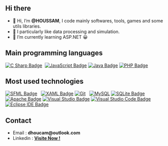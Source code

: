<article class="markdown-body entry-content container-lg f5">
<h2><a id="user-content-hi-there" class="anchor" href="#hi-there" aria-hidden="true"></a>Hi there</h2>
<ul>
<li>👋 Hi, I&rsquo;m <strong>@HOUSSAM</strong>, I code mainly softwares, tools, games and some utils libraries.</li>
<li>👀 I particularly like data processing and simulation.</li>
<li>🌱 I&rsquo;m currently learning ASP.NET 😀</li>
</ul>
<h2><a id="user-content-main-programming-languages" class="anchor" href="#main-programming-languages" aria-hidden="true"></a>Main programming languages</h2>
<p><a href="https://camo.githubusercontent.com/310b45f45b45d4e811b9856595a4432edbed841e8bb21e9ac60967ef57c07604/68747470733a2f2f696d672e736869656c64732e696f2f62616467652f4325323053686172702d3233393132303f6c6f676f3d637368617270266c6f676f436f6c6f723d666666267374796c653d666f722d7468652d6261646765" target="_blank" rel="noopener noreferrer"><img style="max-width: 100%;" src="https://camo.githubusercontent.com/310b45f45b45d4e811b9856595a4432edbed841e8bb21e9ac60967ef57c07604/68747470733a2f2f696d672e736869656c64732e696f2f62616467652f4325323053686172702d3233393132303f6c6f676f3d637368617270266c6f676f436f6c6f723d666666267374796c653d666f722d7468652d6261646765" alt="C Sharp Badge" data-canonical-src="https://img.shields.io/badge/C%20Sharp-239120?logo=csharp&amp;logoColor=fff&amp;style=for-the-badge" /></a> &nbsp;<a href="https://camo.githubusercontent.com/dda25e730fcdd4ce0aad6ae95900eab14544cb73072c88acdf5332fc91e0500f/68747470733a2f2f696d672e736869656c64732e696f2f62616467652f4a6176615363726970742d4637444631453f6c6f676f3d6a617661736372697074266c6f676f436f6c6f723d303030267374796c653d666f722d7468652d6261646765" target="_blank" rel="noopener noreferrer"><img style="max-width: 100%;" src="https://camo.githubusercontent.com/dda25e730fcdd4ce0aad6ae95900eab14544cb73072c88acdf5332fc91e0500f/68747470733a2f2f696d672e736869656c64732e696f2f62616467652f4a6176615363726970742d4637444631453f6c6f676f3d6a617661736372697074266c6f676f436f6c6f723d303030267374796c653d666f722d7468652d6261646765" alt="JavaScript Badge" data-canonical-src="https://img.shields.io/badge/JavaScript-F7DF1E?logo=javascript&amp;logoColor=000&amp;style=for-the-badge" /></a> <a href="https://camo.githubusercontent.com/77715c9635553ba7ea61c6b49306216f75f160dc38e1ef65f2f515cc40e587cb/68747470733a2f2f696d672e736869656c64732e696f2f62616467652f4a6176612d3030373339363f6c6f676f3d6a617661266c6f676f436f6c6f723d666666267374796c653d666f722d7468652d6261646765" target="_blank" rel="noopener noreferrer"><img style="max-width: 100%;" src="https://camo.githubusercontent.com/77715c9635553ba7ea61c6b49306216f75f160dc38e1ef65f2f515cc40e587cb/68747470733a2f2f696d672e736869656c64732e696f2f62616467652f4a6176612d3030373339363f6c6f676f3d6a617661266c6f676f436f6c6f723d666666267374796c653d666f722d7468652d6261646765" alt="Java Badge" data-canonical-src="https://img.shields.io/badge/Java-007396?logo=java&amp;logoColor=fff&amp;style=for-the-badge" /></a> <a href="https://camo.githubusercontent.com/7e53612304e93fd96fb83701f05e4d4a6d3347215487d7e6118cc54e4fa05925/68747470733a2f2f696d672e736869656c64732e696f2f62616467652f5048502d3737374242343f6c6f676f3d706870266c6f676f436f6c6f723d666666267374796c653d666f722d7468652d6261646765" target="_blank" rel="noopener noreferrer"><img style="max-width: 100%;" src="https://camo.githubusercontent.com/7e53612304e93fd96fb83701f05e4d4a6d3347215487d7e6118cc54e4fa05925/68747470733a2f2f696d672e736869656c64732e696f2f62616467652f5048502d3737374242343f6c6f676f3d706870266c6f676f436f6c6f723d666666267374796c653d666f722d7468652d6261646765" alt="PHP Badge" data-canonical-src="https://img.shields.io/badge/PHP-777BB4?logo=php&amp;logoColor=fff&amp;style=for-the-badge" /></a></p>
<h2><a id="user-content-most-used-technologies" class="anchor" href="#most-used-technologies" aria-hidden="true"></a>Most used technologies</h2>
<p><a href="https://camo.githubusercontent.com/483704ae8ea30e3adf9db1043bf15c84b2765c72d5ad4374e2d7e9b7507401eb/68747470733a2f2f696d672e736869656c64732e696f2f62616467652f53464d4c2d3843433434353f6c6f676f3d73666d6c266c6f676f436f6c6f723d666666267374796c653d666f722d7468652d6261646765" target="_blank" rel="noopener noreferrer"><img style="max-width: 100%;" src="https://camo.githubusercontent.com/483704ae8ea30e3adf9db1043bf15c84b2765c72d5ad4374e2d7e9b7507401eb/68747470733a2f2f696d672e736869656c64732e696f2f62616467652f53464d4c2d3843433434353f6c6f676f3d73666d6c266c6f676f436f6c6f723d666666267374796c653d666f722d7468652d6261646765" alt="SFML Badge" data-canonical-src="https://img.shields.io/badge/SFML-8CC445?logo=sfml&amp;logoColor=fff&amp;style=for-the-badge" /></a> &nbsp;&nbsp;<a href="https://camo.githubusercontent.com/921cc82bb454e14e77d7b184f0a96b2a23e7d9cfd68584b1d6a7ecbb41bd15ed/68747470733a2f2f696d672e736869656c64732e696f2f62616467652f58414d4c2d3043353443323f6c6f676f3d78616d6c266c6f676f436f6c6f723d666666267374796c653d666f722d7468652d6261646765" target="_blank" rel="noopener noreferrer"><img style="max-width: 100%;" src="https://camo.githubusercontent.com/921cc82bb454e14e77d7b184f0a96b2a23e7d9cfd68584b1d6a7ecbb41bd15ed/68747470733a2f2f696d672e736869656c64732e696f2f62616467652f58414d4c2d3043353443323f6c6f676f3d78616d6c266c6f676f436f6c6f723d666666267374796c653d666f722d7468652d6261646765" alt="XAML Badge" data-canonical-src="https://img.shields.io/badge/XAML-0C54C2?logo=xaml&amp;logoColor=fff&amp;style=for-the-badge" /></a> <a href="https://camo.githubusercontent.com/22d1116e541b7b380161ed7c77ceb24e5e88a71acbec6d9dae7a5624b23a46fd/68747470733a2f2f696d672e736869656c64732e696f2f62616467652f6769742532302d2532334630353033332e7376673f267374796c653d666f722d7468652d6261646765266c6f676f3d676974266c6f676f436f6c6f723d7768697465" target="_blank" rel="noopener noreferrer"><img style="max-width: 100%;" src="https://camo.githubusercontent.com/22d1116e541b7b380161ed7c77ceb24e5e88a71acbec6d9dae7a5624b23a46fd/68747470733a2f2f696d672e736869656c64732e696f2f62616467652f6769742532302d2532334630353033332e7376673f267374796c653d666f722d7468652d6261646765266c6f676f3d676974266c6f676f436f6c6f723d7768697465" alt="Git" data-canonical-src="https://img.shields.io/badge/git%20-%23F05033.svg?&amp;style=for-the-badge&amp;logo=git&amp;logoColor=white" /></a> &nbsp;&nbsp;<a href="https://camo.githubusercontent.com/bc55a04ce5eca6af030a70a1dc1a889b1cd8f0ea8f5e245edcae1ed02334fa95/68747470733a2f2f696d672e736869656c64732e696f2f62616467652f6d7973716c2d6230363861382e7376673f7374796c653d666f722d7468652d6261646765266c6f676f3d6d7973716c266c6f676f436f6c6f723d7768697465" target="_blank" rel="noopener noreferrer"><img style="max-width: 100%;" src="https://camo.githubusercontent.com/bc55a04ce5eca6af030a70a1dc1a889b1cd8f0ea8f5e245edcae1ed02334fa95/68747470733a2f2f696d672e736869656c64732e696f2f62616467652f6d7973716c2d6230363861382e7376673f7374796c653d666f722d7468652d6261646765266c6f676f3d6d7973716c266c6f676f436f6c6f723d7768697465" alt="MySQL" data-canonical-src="https://img.shields.io/badge/mysql-b068a8.svg?style=for-the-badge&amp;logo=mysql&amp;logoColor=white" /></a> <a href="https://camo.githubusercontent.com/aca8e2f98b1deaf70f52992cfc385bd3b9ab6675ebf68ffa57266342eb9deceb/68747470733a2f2f696d672e736869656c64732e696f2f62616467652f53514c6974652d3030334235373f6c6f676f3d73716c697465266c6f676f436f6c6f723d666666267374796c653d666f722d7468652d6261646765" target="_blank" rel="noopener noreferrer"><img style="max-width: 100%;" src="https://camo.githubusercontent.com/aca8e2f98b1deaf70f52992cfc385bd3b9ab6675ebf68ffa57266342eb9deceb/68747470733a2f2f696d672e736869656c64732e696f2f62616467652f53514c6974652d3030334235373f6c6f676f3d73716c697465266c6f676f436f6c6f723d666666267374796c653d666f722d7468652d6261646765" alt="SQLite Badge" data-canonical-src="https://img.shields.io/badge/SQLite-003B57?logo=sqlite&amp;logoColor=fff&amp;style=for-the-badge" /></a> &nbsp;&nbsp;<a href="https://camo.githubusercontent.com/c5f88f2217c3b963d5b71ac778fd7fb3b9c65f6aeb13534fc5598f861cade7dc/68747470733a2f2f696d672e736869656c64732e696f2f62616467652f4170616368652d4432323132383f6c6f676f3d617061636865266c6f676f436f6c6f723d666666267374796c653d666f722d7468652d6261646765" target="_blank" rel="noopener noreferrer"><img style="max-width: 100%;" src="https://camo.githubusercontent.com/c5f88f2217c3b963d5b71ac778fd7fb3b9c65f6aeb13534fc5598f861cade7dc/68747470733a2f2f696d672e736869656c64732e696f2f62616467652f4170616368652d4432323132383f6c6f676f3d617061636865266c6f676f436f6c6f723d666666267374796c653d666f722d7468652d6261646765" alt="Apache Badge" data-canonical-src="https://img.shields.io/badge/Apache-D22128?logo=apache&amp;logoColor=fff&amp;style=for-the-badge" /></a> <a href="https://camo.githubusercontent.com/1d75e46557c7cb337ee90aeb2d7840d2cfc60085bc29e934f52fafd80e6c1491/68747470733a2f2f696d672e736869656c64732e696f2f62616467652f56697375616c25323053747564696f2d3543324439313f6c6f676f3d76697375616c73747564696f266c6f676f436f6c6f723d666666267374796c653d666f722d7468652d6261646765" target="_blank" rel="noopener noreferrer"><img style="max-width: 100%;" src="https://camo.githubusercontent.com/1d75e46557c7cb337ee90aeb2d7840d2cfc60085bc29e934f52fafd80e6c1491/68747470733a2f2f696d672e736869656c64732e696f2f62616467652f56697375616c25323053747564696f2d3543324439313f6c6f676f3d76697375616c73747564696f266c6f676f436f6c6f723d666666267374796c653d666f722d7468652d6261646765" alt="Visual Studio Badge" data-canonical-src="https://img.shields.io/badge/Visual%20Studio-5C2D91?logo=visualstudio&amp;logoColor=fff&amp;style=for-the-badge" /></a> <a href="https://camo.githubusercontent.com/c54a5050fa7bf2fd788d8aefc3a194a4d45ddcbf7195ad42ef3bfb6e986339bb/68747470733a2f2f696d672e736869656c64732e696f2f62616467652f56697375616c25323053747564696f253230436f64652d3030374143433f6c6f676f3d76697375616c73747564696f636f6465266c6f676f436f6c6f723d666666267374796c653d666f722d7468652d6261646765" target="_blank" rel="noopener noreferrer"><img style="max-width: 100%;" src="https://camo.githubusercontent.com/c54a5050fa7bf2fd788d8aefc3a194a4d45ddcbf7195ad42ef3bfb6e986339bb/68747470733a2f2f696d672e736869656c64732e696f2f62616467652f56697375616c25323053747564696f253230436f64652d3030374143433f6c6f676f3d76697375616c73747564696f636f6465266c6f676f436f6c6f723d666666267374796c653d666f722d7468652d6261646765" alt="Visual Studio Code Badge" data-canonical-src="https://img.shields.io/badge/Visual%20Studio%20Code-007ACC?logo=visualstudiocode&amp;logoColor=fff&amp;style=for-the-badge" /></a> <a href="https://camo.githubusercontent.com/6235802965147e23ec1a7e958da86f29b0a78935fbf99dba8a08b4068f4e4785/68747470733a2f2f696d672e736869656c64732e696f2f62616467652f45636c697073652532304944452d3243323235353f6c6f676f3d65636c69707365696465266c6f676f436f6c6f723d666666267374796c653d666f722d7468652d6261646765" target="_blank" rel="noopener noreferrer"><img style="max-width: 100%;" src="https://camo.githubusercontent.com/6235802965147e23ec1a7e958da86f29b0a78935fbf99dba8a08b4068f4e4785/68747470733a2f2f696d672e736869656c64732e696f2f62616467652f45636c697073652532304944452d3243323235353f6c6f676f3d65636c69707365696465266c6f676f436f6c6f723d666666267374796c653d666f722d7468652d6261646765" alt="Eclipse IDE Badge" data-canonical-src="https://img.shields.io/badge/Eclipse%20IDE-2C2255?logo=eclipseide&amp;logoColor=fff&amp;style=for-the-badge" /></a></p>
<h2><a id="user-content-contact" class="anchor" href="#contact" aria-hidden="true"></a>Contact</h2>
<ul>
  <li>Email : <strong>dhoucam@outlook.com</strong></li>
  <li>Linkedin : <strong><a href="https://www.linkedin.com/in/houssam-dr-058755213/">Visite Now !</a></strong></li>
</ul>
</article>
